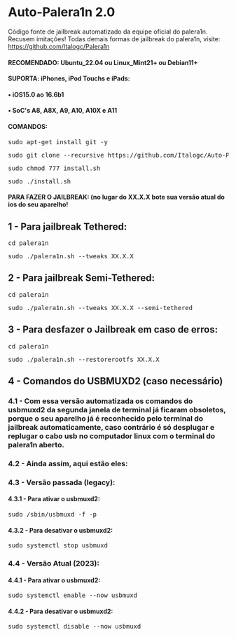# Auto-Palera1n 2.0
Código fonte de jailbreak automatizado da equipe oficial do palera1n. Recusem imitações!
Todas demais formas de jailbreak do palera1n, visite:
https://github.com/Italogc/Palera1n


<h4>RECOMENDADO: Ubuntu_22.04 ou Linux_Mint21+ ou Debian11+</h4>

<h4>SUPORTA: iPhones, iPod Touchs e iPads:</h4>
<h4>• iOS15.0 ao 16.6b1</h4>
<h4>• SoC's A8, A8X, A9, A10, A10X e A11</h4>

<h4>COMANDOS:</h4>

<pre>sudo apt-get install git -y</pre>

<pre>sudo git clone --recursive https://github.com/Italogc/Auto-Palera1n2 && cd Auto-Palera1n2</pre>

<pre>sudo chmod 777 install.sh</pre>

<pre>sudo ./install.sh</pre>


<h4>PARA FAZER O JAILBREAK: (no lugar do XX.X.X bote sua versão atual do ios do seu aparelho!</h4>

<h2>1 - Para jailbreak Tethered:</h2>

<pre>cd palera1n</pre>

<pre>sudo ./palera1n.sh --tweaks XX.X.X</pre>


<h2>2 - Para jailbreak Semi-Tethered:</h2>

<pre>cd palera1n</pre>

<pre>sudo ./palera1n.sh --tweaks XX.X.X --semi-tethered</pre>


<h2>3 - Para desfazer o Jailbreak em caso de erros:</h2>

<pre>cd palera1n</pre>

<pre>sudo ./palera1n.sh --restorerootfs XX.X.X</pre>


<h2>4 - Comandos do USBMUXD2 (caso necessário)</h2>
<h3>4.1 - Com essa versão automatizada os comandos do usbmuxd2 da segunda janela de terminal já ficaram obsoletos, porque o seu aparelho já é reconhecido pelo terminal do jailbreak automaticamente, caso contrário é só desplugar e replugar o cabo usb no computador linux com o terminal do palera1n aberto.</h3>
<h3>4.2 - Ainda assim, aqui estão eles:</h3>

<h3>4.3 - Versão passada (legacy):</h3>
<h4>4.3.1 - Para ativar o usbmuxd2:</h4>
<pre>sudo /sbin/usbmuxd -f -p</pre>
<h4>4.3.2 - Para desativar o usbmuxd2:</h4>
<pre>sudo systemctl stop usbmuxd</pre>

<h3>4.4 - Versão Atual (2023):</h3>
<h4>4.4.1 - Para ativar o usbmuxd2:</h4>
<pre>sudo systemctl enable --now usbmuxd</pre>
<h4>4.4.2 - Para desativar o usbmuxd2:</h4>
<pre>sudo systemctl disable --now usbmuxd</pre>






